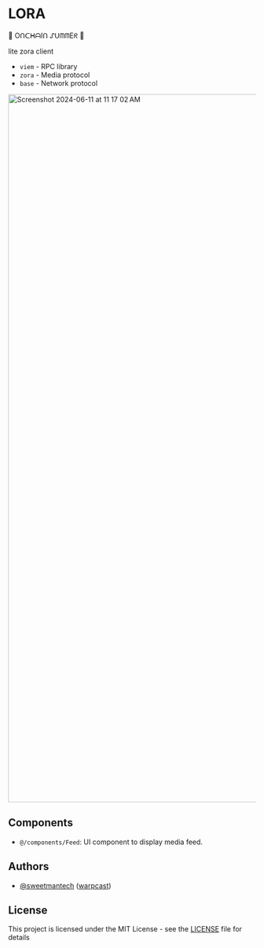 # LORA

🔆 OᑎᑕᕼᗩIᑎ ᔑᑌᗰᗰEᖇ 🔆

lite zora client

- `viem` - RPC library
- `zora` - Media protocol
- `base` - Network protocol

<img width="1440" alt="Screenshot 2024-06-11 at 11 17 02 AM" src="https://github.com/SweetmanTech/lora/assets/23249402/a549c5d3-24bf-472f-91f0-8ae488cb32d3">

## Components

- `@/components/Feed`: UI component to display media feed.

## Authors

- [@sweetmantech](https://github.com/sweetmantech) ([warpcast](https://warpcast.com/sweetman-eth))

## License

This project is licensed under the MIT License - see the [LICENSE](LICENSE) file for details
